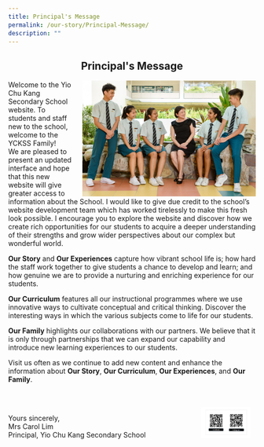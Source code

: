 ```yaml
---
title: Principal's Message
permalink: /our-story/Principal-Message/
description: ""
---
```

## <center>  Principal's Message </center>

<img src="/images/Principal%20message%20V2-min.jpg" style= "width: 70%; margin-left:15px;" align = "right"> Welcome to the Yio Chu Kang Secondary School website. To students and staff new to the school, welcome to the YCKSS Family!   
We are pleased to present an updated interface and hope that this new website will give greater access to information about the School. I would like to give due credit to the school’s website development team which has worked tirelessly to make this fresh look possible. I encourage you to explore the website and discover how we create rich opportunities for our students to acquire a deeper understanding of their strengths and grow wider perspectives about our complex but wonderful world.  
  
**Our Story** and **Our Experiences** capture how vibrant school life is; how hard the staff work together to give students a chance to develop and learn; and how genuine we are to provide a nurturing and enriching experience for our students.  
  
**Our Curriculum** features all our instructional programmes where we use innovative ways to cultivate conceptual and critical thinking. Discover the interesting ways in which the various subjects come to life for our students.  

  
**Our Family** highlights our collaborations with our partners. We believe that it is only through partnerships that we can expand our capability and introduce new learning experiences to our students.  
  
Visit us often as we continue to add new content and enhance the information about **Our Story**, **Our Curriculum**, **Our Experiences**, and **Our Family**.

<br>
<br>
<img src="/images/QR%20YCK.png" style= "width: 20%; margin-right:10px;" align = "right">



Yours sincerely,  
Mrs Carol Lim  
Principal, Yio Chu Kang Secondary School